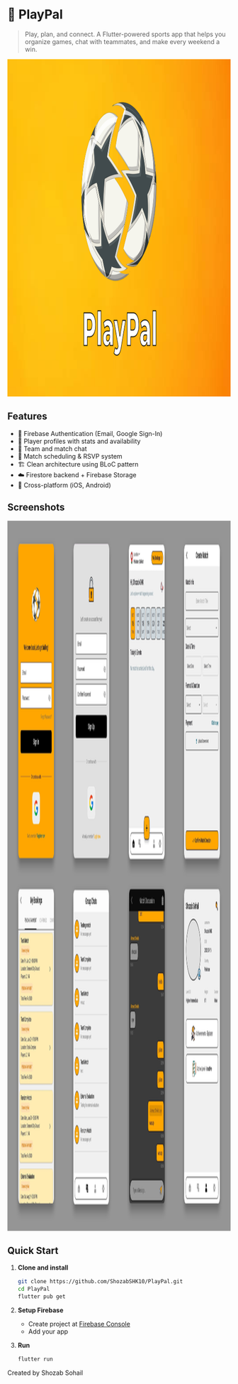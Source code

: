 # 📱 PlayPal

>Play, plan, and connect. A Flutter-powered sports app that helps you organize games, chat with teammates, and make every weekend a win.

<img width="1270" height="760" alt="PlayPal" src="assets/icon/ProjectLogo.jpg" />

## Features

- 🔐 Firebase Authentication (Email, Google Sign-In)
- 🏅 Player profiles with stats and availability
- 💬 Team and match chat 
- 📅 Match scheduling & RSVP system
- 🏗️ Clean architecture using BLoC pattern
- ☁️ Firestore backend + Firebase Storage
- 📱 Cross-platform (iOS, Android)

## Screenshots

<img width="2100" height="1600" alt="screenshots" src="assets/icon/PlayPal-ScreenShots.png" />

## Quick Start

1. **Clone and install**
   ```bash
   git clone https://github.com/ShozabSHK10/PlayPal.git
   cd PlayPal
   flutter pub get
   ```

2. **Setup Firebase**
   - Create project at [Firebase Console](https://console.firebase.google.com)
   - Add your app

3. **Run**
   ```bash
   flutter run
   ```

Created by Shozab Sohail


